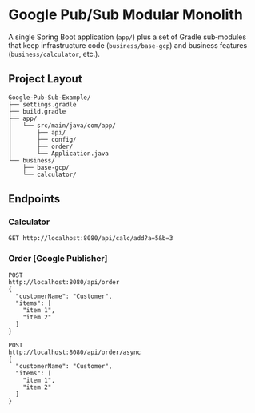 # Google Pub/Sub Modular Monolith


A single Spring Boot application (`app/`) plus a set of Gradle sub‑modules that
keep infrastructure code (`business/base-gcp`) and business features
(`business/calculator`, etc.).

## Project Layout
```
Google-Pub-Sub-Example/
├── settings.gradle
├── build.gradle
├── app/
│   └── src/main/java/com/app/
│       ├── api/
│       ├── config/
│       ├── order/
│       └── Application.java
└── business/
    ├── base-gcp/
    └── calculator/
```

## Endpoints
### Calculator
```
GET http://localhost:8080/api/calc/add?a=5&b=3
```

### Order [Google Publisher]
```
POST 
http://localhost:8080/api/order
{
  "customerName": "Customer",
  "items": [
    "item 1",
    "item 2"
  ]
}

POST 
http://localhost:8080/api/order/async
{
  "customerName": "Customer",
  "items": [
    "item 1",
    "item 2"
  ]
}
```